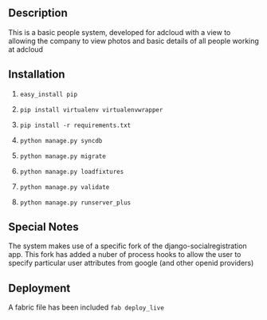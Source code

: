 Description
--------------------
This is a basic people system, developed for adcloud with a view
to allowing the company to view photos and basic details of all people
working at adcloud


Installation
--------------------
1. `easy_install pip` 
1. `pip install virtualenv virtualenvwrapper` 
1. `pip install -r requirements.txt` 

1. `python manage.py syncdb` 
1. `python manage.py migrate` 
1. `python manage.py loadfixtures` 
1. `python manage.py validate` 
1. `python manage.py runserver_plus` 

Special Notes
--------------------
The system makes use of a specific fork of the django-socialregistration 
app. This fork has added a nuber of process hooks to allow the user
to specify particular user attributes from google (and other openid providers)


Deployment
--------------------
A fabric file has been included
`fab deploy_live`
